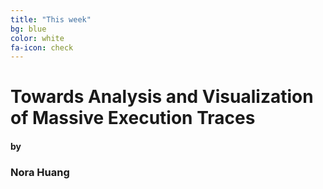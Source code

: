 ```yaml
---
title: "This week"
bg: blue
color: white
fa-icon: check
---
```


# Towards Analysis and Visualization of Massive Execution Traces

#### by

### Nora Huang
